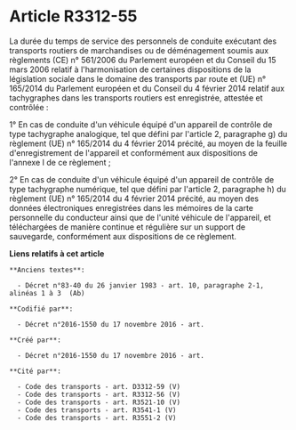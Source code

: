 # Article R3312-55

La durée du temps de service des personnels de conduite exécutant des transports routiers de marchandises ou de déménagement
soumis aux règlements (CE) n° 561/2006 du Parlement européen et du Conseil du 15 mars 2006 relatif à l'harmonisation de
certaines dispositions de la législation sociale dans le domaine des transports par route et (UE) n° 165/2014 du Parlement
européen et du Conseil du 4 février 2014 relatif aux tachygraphes dans les transports routiers est enregistrée, attestée et
contrôlée :

1° En cas de conduite d'un véhicule équipé d'un appareil de contrôle de type tachygraphe analogique, tel que défini par
l'article 2, paragraphe g) du règlement (UE) n° 165/2014 du 4 février 2014 précité, au moyen de la feuille d'enregistrement
de l'appareil et conformément aux dispositions de l'annexe I de ce règlement ;

2° En cas de conduite d'un véhicule équipé d'un appareil de contrôle de type tachygraphe numérique, tel que défini par
l'article 2, paragraphe h) du règlement (UE) n° 165/2014 du 4 février 2014 précité, au moyen des données électroniques
enregistrées dans les mémoires de la carte personnelle du conducteur ainsi que de l'unité véhicule de l'appareil, et
téléchargées de manière continue et régulière sur un support de sauvegarde, conformément aux dispositions de ce règlement.

**Liens relatifs à cet article**

	**Anciens textes**:

	  - Décret n°83-40 du 26 janvier 1983 - art. 10, paragraphe 2-1, alinéas 1 à 3  (Ab)

	**Codifié par**:

	  - Décret n°2016-1550 du 17 novembre 2016 - art.

	**Créé par**:

	  - Décret n°2016-1550 du 17 novembre 2016 - art.

	**Cité par**:

	  - Code des transports - art. D3312-59 (V)
	  - Code des transports - art. R3312-56 (V)
	  - Code des transports - art. R3521-10 (V)
	  - Code des transports - art. R3541-1 (V)
	  - Code des transports - art. R3551-2 (V)

